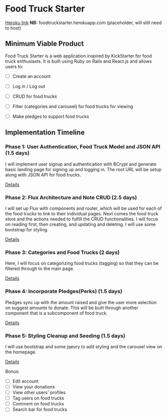 # Food Truck Starter

[Heroku link][heroku] **NB:** foodtruckstarter.herokuapp.com (placeholder, will still need to host)

[heroku]: http://www.herokuapp.com

## Minimum Viable Product

Food Truck Starter is a web application inspired by KickStarter for food truck enthusiasts. It is built using Ruby on Rails and React.js and allows users to:

<!-- This is a Markdown checklist. Use it to keep track of your progress! -->

- [ ] Create an account
- [ ] Log in / Log out
- [ ] CRUD for food trucks
- [ ] Filter (categories and carousel) for food trucks for viewing
- [ ] Make pledges to support food trucks


## Implementation Timeline

### Phase 1: User Authentication, Food Truck Model and JSON API (1.5 days)

I will implement user signup and authentication with BCrypt and generate basic landing page for signing up and logging in. The root URL will be setup along with JSON API for food trucks.

[Details][phase-one]

### Phase 2: Flux Architecture and Note CRUD (2.5 days)

I will set up Flux with components and router, which will be used for each of the food trucks to link to their individual pages. Next comes the food truck store and the actions needed to fulfill the CRUD functionalities. I will focus on reading first, then creating, and updating and deleting. I will use some bootstrap for styling.

[Details][phase-two]

### Phase 3: Categories and Food Trucks (2 days)

Here, I will focus on categorizing food trucks (tagging) so that they can be filtered through to the main page.

[Details][phase-three]

### Phase 4: Incorporate Pledges(Perks) (1.5 days)

Pledges sync up with the amount raised and give the user more selection on suggest amounts to donate. This will be built through another component that is a subcomponent of food truck.

[Details][phase-four]

### Phase 5: Styling Cleanup and Seeding (1.5 days)

I will use bootstrap and some jqeury to add styling and the carousel view on the homepage.

[Details][phase-five]

Bonus:
- [ ] Edit account
- [ ] View your donations
- [ ] View other users' profiles
- [ ] Tag users on food trucks
- [ ] Comment on food trucks
- [ ] Search bar for food trucks

[phase-one]: ./docs/phases/phase1.md
[phase-two]: ./docs/phases/phase2.md
[phase-three]: ./docs/phases/phase3.md
[phase-four]: ./docs/phases/phase4.md
[phase-five]: ./docs/phases/phase5.md

